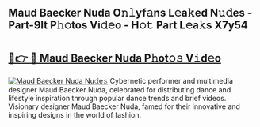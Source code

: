 ## Maud Baecker Nuda O𝚗𝚕yf𝚊ns L𝚎a𝚔ed N𝚞𝚍es - Part-9It P𝚑𝚘tos Vi𝚍𝚎o - H𝚘𝚝 Part L𝚎a𝚔s X7y54

# <h2><a href="http://kfeman6.oniu.top/?m=Maud+Baecker+Nuda">🔗👉 🔴 Maud Baecker Nuda P𝚑ot𝚘𝚜 V𝚒d𝚎o</a></h2>

[![Maud Baecker Nuda Nu𝚍e𝚜](https://i.imgur.com/0qMVB7G.gif)](http://kfeman6.oniu.top/?m=Maud+Baecker+Nuda)
Cybernetic performer and multimedia designer Maud Baecker Nuda, celebrated for distributing dance and lifestyle inspiration through popular dance trends and brief videos. Visionary designer Maud Baecker Nuda, famed for their innovative and inspiring designs in the world of fashion.  
